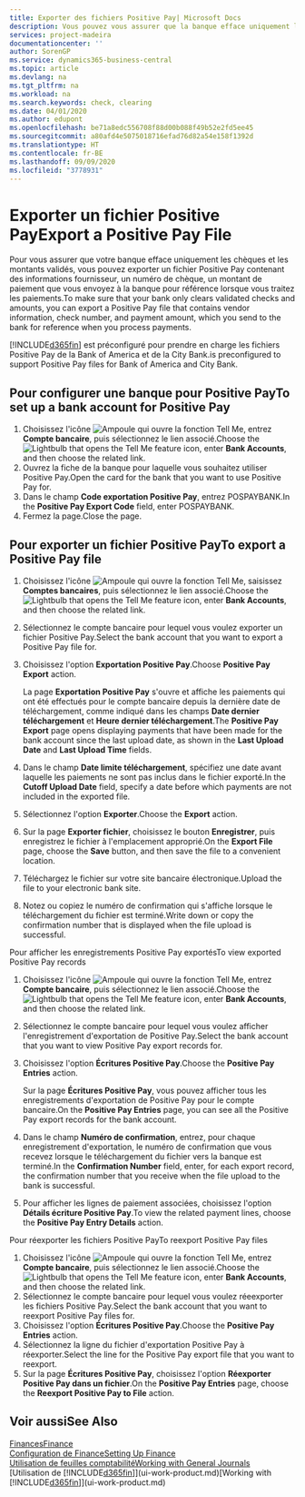 ```yaml
---
title: Exporter des fichiers Positive Pay| Microsoft Docs
description: Vous pouvez vous assurer que la banque efface uniquement les chèques et les montants validés en exportant un fichier Positive Pay contenant des informations de paiement et fournisseur.
services: project-madeira
documentationcenter: ''
author: SorenGP
ms.service: dynamics365-business-central
ms.topic: article
ms.devlang: na
ms.tgt_pltfrm: na
ms.workload: na
ms.search.keywords: check, clearing
ms.date: 04/01/2020
ms.author: edupont
ms.openlocfilehash: be71a8edc556708f88d00b088f49b52e2fd5ee45
ms.sourcegitcommit: a80afd4e5075018716efad76d82a54e158f1392d
ms.translationtype: HT
ms.contentlocale: fr-BE
ms.lasthandoff: 09/09/2020
ms.locfileid: "3778931"
---
```

# <a name="export-a-positive-pay-file"></a><span data-ttu-id="2646c-103">Exporter un fichier Positive Pay</span><span class="sxs-lookup"><span data-stu-id="2646c-103">Export a Positive Pay File</span></span>
<span data-ttu-id="2646c-104">Pour vous assurer que votre banque efface uniquement les chèques et les montants validés, vous pouvez exporter un fichier Positive Pay contenant des informations fournisseur, un numéro de chèque, un montant de paiement que vous envoyez à la banque pour référence lorsque vous traitez les paiements.</span><span class="sxs-lookup"><span data-stu-id="2646c-104">To make sure that your bank only clears validated checks and amounts, you can export a Positive Pay file that contains vendor information, check number, and payment amount, which you send to the bank for reference when you process payments.</span></span>

[!INCLUDE[d365fin](includes/d365fin_md.md)] <span data-ttu-id="2646c-105">est préconfiguré pour prendre en charge les fichiers Positive Pay de la Bank of America et de la City Bank.</span><span class="sxs-lookup"><span data-stu-id="2646c-105">is preconfigured to support Positive Pay files for Bank of America and City Bank.</span></span>

## <a name="to-set-up-a-bank-account-for-positive-pay"></a><span data-ttu-id="2646c-106">Pour configurer une banque pour Positive Pay</span><span class="sxs-lookup"><span data-stu-id="2646c-106">To set up a bank account for Positive Pay</span></span>
1. <span data-ttu-id="2646c-107">Choisissez l'icône ![Ampoule qui ouvre la fonction Tell Me](media/ui-search/search_small.png "Dites-moi ce que vous voulez faire"), entrez **Compte bancaire**, puis sélectionnez le lien associé.</span><span class="sxs-lookup"><span data-stu-id="2646c-107">Choose the ![Lightbulb that opens the Tell Me feature](media/ui-search/search_small.png "Tell me what you want to do") icon, enter **Bank Accounts**, and then choose the related link.</span></span>
2. <span data-ttu-id="2646c-108">Ouvrez la fiche de la banque pour laquelle vous souhaitez utiliser Positive Pay.</span><span class="sxs-lookup"><span data-stu-id="2646c-108">Open the card for the bank that you want to use Positive Pay for.</span></span>
3. <span data-ttu-id="2646c-109">Dans le champ **Code exportation Positive Pay**, entrez POSPAYBANK.</span><span class="sxs-lookup"><span data-stu-id="2646c-109">In the **Positive Pay Export Code** field, enter POSPAYBANK.</span></span>
4. <span data-ttu-id="2646c-110">Fermez la page.</span><span class="sxs-lookup"><span data-stu-id="2646c-110">Close the page.</span></span>

## <a name="to-export-a-positive-pay-file"></a><span data-ttu-id="2646c-111">Pour exporter un fichier Positive Pay</span><span class="sxs-lookup"><span data-stu-id="2646c-111">To export a Positive Pay file</span></span>
1. <span data-ttu-id="2646c-112">Choisissez l'icône ![Ampoule qui ouvre la fonction Tell Me](media/ui-search/search_small.png "Dites-moi ce que vous voulez faire"), saisissez **Comptes bancaires**, puis sélectionnez le lien associé.</span><span class="sxs-lookup"><span data-stu-id="2646c-112">Choose the ![Lightbulb that opens the Tell Me feature](media/ui-search/search_small.png "Tell me what you want to do") icon, enter **Bank Accounts**, and then choose the related link.</span></span>
2. <span data-ttu-id="2646c-113">Sélectionnez le compte bancaire pour lequel vous voulez exporter un fichier Positive Pay.</span><span class="sxs-lookup"><span data-stu-id="2646c-113">Select the bank account that you want to export a Positive Pay file for.</span></span>
3. <span data-ttu-id="2646c-114">Choisissez l'option **Exportation Positive Pay**.</span><span class="sxs-lookup"><span data-stu-id="2646c-114">Choose **Positive Pay Export** action.</span></span>

    <span data-ttu-id="2646c-115">La page **Exportation Positive Pay** s'ouvre et affiche les paiements qui ont été effectués pour le compte bancaire depuis la dernière date de téléchargement, comme indiqué dans les champs **Date dernier téléchargement** et **Heure dernier téléchargement**.</span><span class="sxs-lookup"><span data-stu-id="2646c-115">The **Positive Pay Export** page opens displaying payments that have been made for the bank account since the last upload date, as shown in the **Last Upload Date** and **Last Upload Time** fields.</span></span>
4. <span data-ttu-id="2646c-116">Dans le champ **Date limite téléchargement**, spécifiez une date avant laquelle les paiements ne sont pas inclus dans le fichier exporté.</span><span class="sxs-lookup"><span data-stu-id="2646c-116">In the **Cutoff Upload Date** field, specify a date before which payments are not included in the exported file.</span></span>
5. <span data-ttu-id="2646c-117">Sélectionnez l'option **Exporter**.</span><span class="sxs-lookup"><span data-stu-id="2646c-117">Choose the **Export** action.</span></span>
6. <span data-ttu-id="2646c-118">Sur la page **Exporter fichier**, choisissez le bouton **Enregistrer**, puis enregistrez le fichier à l'emplacement approprié.</span><span class="sxs-lookup"><span data-stu-id="2646c-118">On the **Export File** page, choose the **Save** button, and then save the file to a convenient location.</span></span>
7. <span data-ttu-id="2646c-119">Téléchargez le fichier sur votre site bancaire électronique.</span><span class="sxs-lookup"><span data-stu-id="2646c-119">Upload the file to your electronic bank site.</span></span>
8. <span data-ttu-id="2646c-120">Notez ou copiez le numéro de confirmation qui s'affiche lorsque le téléchargement du fichier est terminé.</span><span class="sxs-lookup"><span data-stu-id="2646c-120">Write down or copy the confirmation number that is displayed when the file upload is successful.</span></span>

<span data-ttu-id="2646c-121">Pour afficher les enregistrements Positive Pay exportés</span><span class="sxs-lookup"><span data-stu-id="2646c-121">To view exported Positive Pay records</span></span>

1. <span data-ttu-id="2646c-122">Choisissez l'icône ![Ampoule qui ouvre la fonction Tell Me](media/ui-search/search_small.png "Dites-moi ce que vous voulez faire"), entrez **Compte bancaire**, puis sélectionnez le lien associé.</span><span class="sxs-lookup"><span data-stu-id="2646c-122">Choose the ![Lightbulb that opens the Tell Me feature](media/ui-search/search_small.png "Tell me what you want to do") icon, enter **Bank Accounts**, and then choose the related link.</span></span>
2. <span data-ttu-id="2646c-123">Sélectionnez le compte bancaire pour lequel vous voulez afficher l'enregistrement d'exportation de Positive Pay.</span><span class="sxs-lookup"><span data-stu-id="2646c-123">Select the bank account that you want to view Positive Pay export records for.</span></span>
3. <span data-ttu-id="2646c-124">Choisissez l'option **Écritures Positive Pay**.</span><span class="sxs-lookup"><span data-stu-id="2646c-124">Choose the **Positive Pay Entries** action.</span></span>

    <span data-ttu-id="2646c-125">Sur la page **Écritures Positive Pay**, vous pouvez afficher tous les enregistrements d'exportation de Positive Pay pour le compte bancaire.</span><span class="sxs-lookup"><span data-stu-id="2646c-125">On the **Positive Pay Entries** page, you can see all the Positive Pay export records for the bank account.</span></span>
4. <span data-ttu-id="2646c-126">Dans le champ **Numéro de confirmation**, entrez, pour chaque enregistrement d'exportation, le numéro de confirmation que vous recevez lorsque le téléchargement du fichier vers la banque est terminé.</span><span class="sxs-lookup"><span data-stu-id="2646c-126">In the **Confirmation Number** field, enter, for each export record, the confirmation number that you receive when the file upload to the bank is successful.</span></span>
5. <span data-ttu-id="2646c-127">Pour afficher les lignes de paiement associées, choisissez l'option **Détails écriture Positive Pay**.</span><span class="sxs-lookup"><span data-stu-id="2646c-127">To view the related payment lines, choose the **Positive Pay Entry Details** action.</span></span>

<span data-ttu-id="2646c-128">Pour réexporter les fichiers Positive Pay</span><span class="sxs-lookup"><span data-stu-id="2646c-128">To reexport Positive Pay files</span></span>

1. <span data-ttu-id="2646c-129">Choisissez l'icône ![Ampoule qui ouvre la fonction Tell Me](media/ui-search/search_small.png "Dites-moi ce que vous voulez faire"), entrez **Compte bancaire**, puis sélectionnez le lien associé.</span><span class="sxs-lookup"><span data-stu-id="2646c-129">Choose the ![Lightbulb that opens the Tell Me feature](media/ui-search/search_small.png "Tell me what you want to do") icon, enter **Bank Accounts**, and then choose the related link.</span></span>
2. <span data-ttu-id="2646c-130">Sélectionnez le compte bancaire pour lequel vous voulez réeexporter les fichiers Positive Pay.</span><span class="sxs-lookup"><span data-stu-id="2646c-130">Select the bank account that you want to reexport Positive Pay files for.</span></span>
3. <span data-ttu-id="2646c-131">Choisissez l'option **Écritures Positive Pay**.</span><span class="sxs-lookup"><span data-stu-id="2646c-131">Choose the **Positive Pay Entries** action.</span></span>
4. <span data-ttu-id="2646c-132">Sélectionnez la ligne du fichier d'exportation Positive Pay à réexporter.</span><span class="sxs-lookup"><span data-stu-id="2646c-132">Select the line for the Positive Pay export file that you want to reexport.</span></span>
5. <span data-ttu-id="2646c-133">Sur la page **Écritures Positive Pay**, choisissez l'option **Réexporter Positive Pay dans un fichier**.</span><span class="sxs-lookup"><span data-stu-id="2646c-133">On the **Positive Pay Entries** page, choose the **Reexport Positive Pay to File** action.</span></span>

## <a name="see-also"></a><span data-ttu-id="2646c-134">Voir aussi</span><span class="sxs-lookup"><span data-stu-id="2646c-134">See Also</span></span>
[<span data-ttu-id="2646c-135">Finances</span><span class="sxs-lookup"><span data-stu-id="2646c-135">Finance</span></span>](finance.md)  
[<span data-ttu-id="2646c-136">Configuration de Finance</span><span class="sxs-lookup"><span data-stu-id="2646c-136">Setting Up Finance</span></span>](finance-setup-finance.md)  
[<span data-ttu-id="2646c-137">Utilisation de feuilles comptabilité</span><span class="sxs-lookup"><span data-stu-id="2646c-137">Working with General Journals</span></span>](ui-work-general-journals.md)  
<span data-ttu-id="2646c-138">[Utilisation de [!INCLUDE[d365fin](includes/d365fin_md.md)]](ui-work-product.md)</span><span class="sxs-lookup"><span data-stu-id="2646c-138">[Working with [!INCLUDE[d365fin](includes/d365fin_md.md)]](ui-work-product.md)</span></span>
